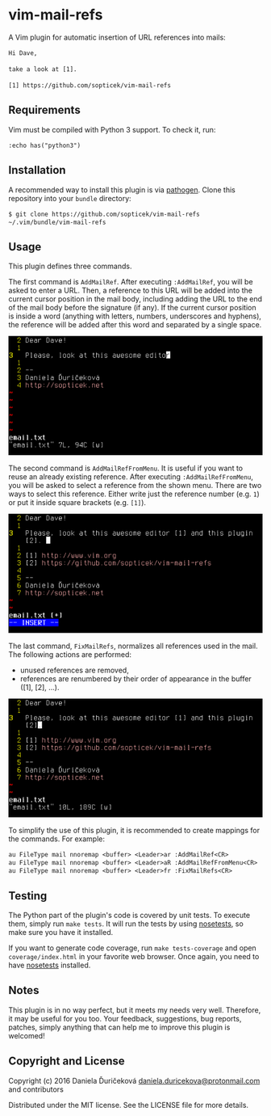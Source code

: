 # vim-mail-refs #

A Vim plugin for automatic insertion of URL references into mails:
```
Hi Dave,

take a look at [1].

[1] https://github.com/sopticek/vim-mail-refs

```

## Requirements ##

Vim must be compiled with Python 3 support. To check it, run:
```
:echo has("python3")
```

## Installation ##

A recommended way to install this plugin is via
[pathogen](https://github.com/tpope/vim-pathogen). Clone this repository into
your `bundle` directory:

```
$ git clone https://github.com/sopticek/vim-mail-refs ~/.vim/bundle/vim-mail-refs
```

## Usage ##

This plugin defines three commands.

The first command is `AddMailRef`. After executing `:AddMailRef`, you will be
asked to enter a URL. Then, a reference to this URL will be added into the
current cursor position in the mail body, including adding the URL to the end
of the mail body before the signature (if any). If the current cursor position
is inside a word (anything with letters, numbers, underscores and hyphens), the
reference will be added after this word and separated by a single space.

![AddMailRef](screenshots/AddMailRef.gif)

The second command is `AddMailRefFromMenu`. It is useful if you want to reuse
an already existing reference. After executing `:AddMailRefFromMenu`, you will
be asked to select a reference from the shown menu. There are two ways to
select this reference. Either write just the reference number (e.g. `1`) or put
it inside square brackets (e.g. `[1]`).

![AddMailRefFromMenu](screenshots/AddMailRefFromMenu.gif)

The last command, `FixMailRefs`, normalizes all references used in the mail.
The following actions are performed:
* unused references are removed,
* references are renumbered by their order of appearance in the buffer ([1],
  [2], ...).

![FixMailRefs](screenshots/FixMailRefs.gif)

To simplify the use of this plugin, it is recommended to create mappings for
the commands. For example:
```
au FileType mail nnoremap <buffer> <Leader>ar :AddMailRef<CR>
au FileType mail nnoremap <buffer> <Leader>aR :AddMailRefFromMenu<CR>
au FileType mail nnoremap <buffer> <Leader>fr :FixMailRefs<CR>
```

## Testing ##

The Python part of the plugin's code is covered by unit tests. To execute them,
simply run `make tests`. It will run the tests by using
[nosetests](https://nose.readthedocs.org/en/latest/), so make sure you have it
installed.

If you want to generate code coverage, run `make tests-coverage` and open
`coverage/index.html` in your favorite web browser. Once again, you need to
have [nosetests](https://nose.readthedocs.org/en/latest/) installed.

## Notes ##

This plugin is in no way perfect, but it meets my needs very well. Therefore,
it may be useful for you too. Your feedback, suggestions, bug reports, patches,
simply anything that can help me to improve this plugin is welcomed!

## Copyright and License ##

Copyright (c) 2016 Daniela Ďuričeková <daniela.duricekova@protonmail.com> and
contributors

Distributed under the MIT license. See the LICENSE file for more details.
